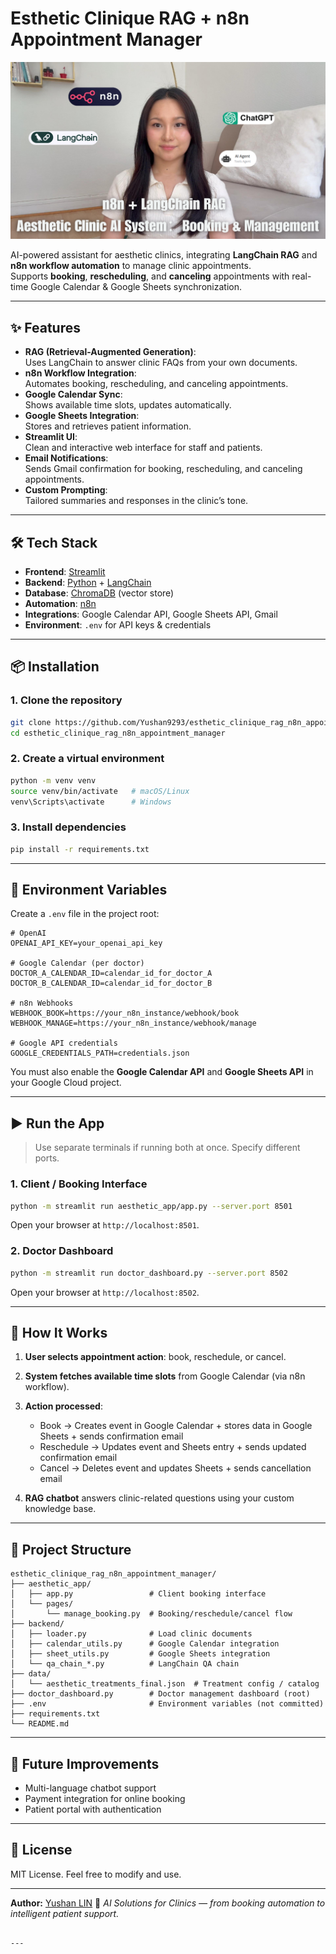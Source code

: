 # Esthetic Clinique RAG + n8n Appointment Manager

<a href="https://youtu.be/RSWfQzccIQk" target="_blank">
  <img src="https://raw.githubusercontent.com/Yushan9293/esthetic_clinique_rag_n8n_appointment_manager/main/cover.png" width="720">
</a>

AI-powered assistant for aesthetic clinics, integrating **LangChain RAG** and **n8n workflow automation** to manage clinic appointments.  
Supports **booking**, **rescheduling**, and **canceling** appointments with real-time Google Calendar & Google Sheets synchronization.

---

## ✨ Features

- **RAG (Retrieval-Augmented Generation)**:  
  Uses LangChain to answer clinic FAQs from your own documents.
- **n8n Workflow Integration**:  
  Automates booking, rescheduling, and canceling appointments.
- **Google Calendar Sync**:  
  Shows available time slots, updates automatically.
- **Google Sheets Integration**:  
  Stores and retrieves patient information.
- **Streamlit UI**:  
  Clean and interactive web interface for staff and patients.
- **Email Notifications**:  
  Sends Gmail confirmation for booking, rescheduling, and canceling appointments.
- **Custom Prompting**:  
  Tailored summaries and responses in the clinic’s tone.

---

## 🛠 Tech Stack

- **Frontend**: [Streamlit](https://streamlit.io/)  
- **Backend**: [Python](https://www.python.org/) + [LangChain](https://www.langchain.com/)  
- **Database**: [ChromaDB](https://www.trychroma.com/) (vector store)  
- **Automation**: [n8n](https://n8n.io/)  
- **Integrations**: Google Calendar API, Google Sheets API, Gmail  
- **Environment**: `.env` for API keys & credentials

---

## 📦 Installation

### 1. Clone the repository
```bash
git clone https://github.com/Yushan9293/esthetic_clinique_rag_n8n_appointment_manager.git
cd esthetic_clinique_rag_n8n_appointment_manager
````

### 2. Create a virtual environment

```bash
python -m venv venv
source venv/bin/activate   # macOS/Linux
venv\Scripts\activate      # Windows
```

### 3. Install dependencies

```bash
pip install -r requirements.txt
```

---

## 🔑 Environment Variables

Create a `.env` file in the project root:

```env
# OpenAI
OPENAI_API_KEY=your_openai_api_key

# Google Calendar (per doctor)
DOCTOR_A_CALENDAR_ID=calendar_id_for_doctor_A
DOCTOR_B_CALENDAR_ID=calendar_id_for_doctor_B

# n8n Webhooks
WEBHOOK_BOOK=https://your_n8n_instance/webhook/book
WEBHOOK_MANAGE=https://your_n8n_instance/webhook/manage

# Google API credentials
GOOGLE_CREDENTIALS_PATH=credentials.json
```

You must also enable the **Google Calendar API** and **Google Sheets API** in your Google Cloud project.

---

## ▶️ Run the App

> Use separate terminals if running both at once. Specify different ports.

### 1. Client / Booking Interface

```bash
python -m streamlit run aesthetic_app/app.py --server.port 8501
```

Open your browser at `http://localhost:8501`.

### 2. Doctor Dashboard

```bash
python -m streamlit run doctor_dashboard.py --server.port 8502
```

Open your browser at `http://localhost:8502`.

---

## 🧩 How It Works

1. **User selects appointment action**: book, reschedule, or cancel.
2. **System fetches available time slots** from Google Calendar (via n8n workflow).
3. **Action processed**:

   * Book → Creates event in Google Calendar + stores data in Google Sheets + sends confirmation email
   * Reschedule → Updates event and Sheets entry + sends updated confirmation email
   * Cancel → Deletes event and updates Sheets + sends cancellation email
4. **RAG chatbot** answers clinic-related questions using your custom knowledge base.

---

## 📌 Project Structure

```
esthetic_clinique_rag_n8n_appointment_manager/
├── aesthetic_app/
│   ├── app.py                 # Client booking interface
│   └── pages/
│       └── manage_booking.py  # Booking/reschedule/cancel flow
├── backend/
│   ├── loader.py              # Load clinic documents
│   ├── calendar_utils.py      # Google Calendar integration
│   ├── sheet_utils.py         # Google Sheets integration
│   └── qa_chain_*.py          # LangChain QA chain
├── data/
│   └── aesthetic_treatments_final.json  # Treatment config / catalog
├── doctor_dashboard.py        # Doctor management dashboard (root)
├── .env                       # Environment variables (not committed)
├── requirements.txt
└── README.md
```

---

## 🚀 Future Improvements

* Multi-language chatbot support
* Payment integration for online booking
* Patient portal with authentication

---

## 📄 License

MIT License. Feel free to modify and use.

---

**Author:** [Yushan LIN](https://github.com/Yushan9293)
💬 *AI Solutions for Clinics — from booking automation to intelligent patient support.*

```

---


